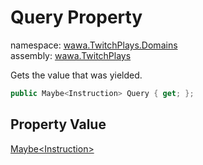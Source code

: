 # Query Property

namespace: [wawa\.TwitchPlays\.Domains](../../wawa.TwitchPlays.Domains.md)<br />
assembly: [wawa\.TwitchPlays](../../../wawa.TwitchPlays.md)

Gets the value that was yielded\.

```csharp
public Maybe<Instruction> Query { get; };
```

## Property Value

[Maybe\<Instruction\>](../../../wawa.Optionals/wawa.Optionals/Maybe\`1.md)

